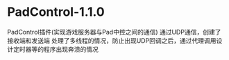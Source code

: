 # PadControl-1.1.0
PadControl插件(实现游戏服务器与Pad中控之间的通信)
通过UDP通信，创建了接收端和发送端
处理了多线程的情况，防止出现UDP回调之后，通过代理调用设计定时器等的程序出现奔溃的情况

